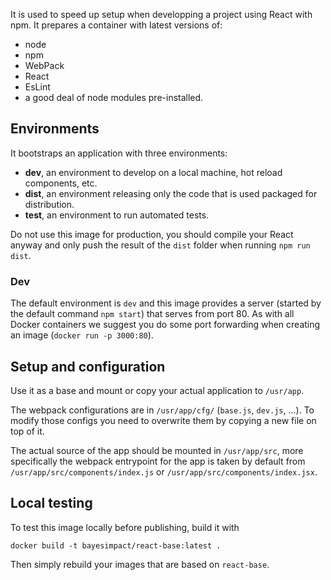 It is used to speed up setup when developping a project using React with npm.
It prepares a container with latest versions of:
* node
* npm
* WebPack
* React
* EsLint
* a good deal of node modules pre-installed.


## Environments

It bootstraps an application with three environments:
* **dev**, an environment to develop on a local machine, hot reload components, etc.
* **dist**, an environment releasing only the code that is used packaged for distribution.
* **test**, an environment to run automated tests.

Do not use this image for production, you should compile your React anyway and
only push the result of the `dist` folder when running `npm run dist`.

### Dev

The default environment is `dev` and this image provides a server (started by
the default command `npm start`) that serves from port 80. As with all Docker
containers we suggest you do some port forwarding when creating an image
(`docker run -p 3000:80`).


## Setup and configuration

Use it as a base and mount or copy your actual application to `/usr/app`.

The webpack configurations are in `/usr/app/cfg/` (`base.js`, `dev.js`, …). To
modify those configs you need to overwrite them by copying a new file on top of
it.

The actual source of the app should be mounted in `/usr/app/src`, more
specifically the webpack entrypoint for the app is taken by default from
`/usr/app/src/components/index.js` or `/usr/app/src/components/index.jsx`.


## Local testing

To test this image locally before publishing, build it with

`docker build -t bayesimpact/react-base:latest .`

Then simply rebuild your images that are based on `react-base`.
